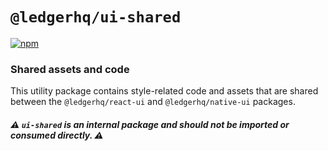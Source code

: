 # `@ledgerhq/ui-shared`

[![npm](https://img.shields.io/npm/v/@ledgerhq/ui-shared)](https://www.npmjs.com/package/@ledgerhq/ui-shared)

### Shared assets and code

This utility package contains style-related code and assets that are shared between the `@ledgerhq/react-ui` and `@ledgerhq/native-ui` packages.

##### ⚠️ `ui-shared` is an internal package and should not be imported or consumed directly. ⚠️
